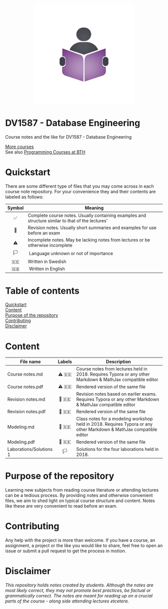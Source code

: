 <p align="center">
  <img alt="Logo" src="https://github.com/CourseNotesBTH/DV1587/raw/master/logo.png">
</p>

DV1587 - Database Engineering
======

Course notes and the like for DV1587 - Database Engineering

[More courses](https://github.com/CourseNotesBTH) <br />
See also [Programming Courses at BTH](https://github.com/ProgrammingCoursesBTH)

# Quickstart
<a name="quickstart"></a>

There are some different type of files that you may come across in each course note repository. For your convenience they and their contents are labeled as follows:

| Symbol | Meaning |
| :----: | ------- |
| ✅  | Complete course notes. Usually containing examples and structure similar to that of the lectures' |
| 📝 | Revision notes. Usually short summaries and examples for use before an exam |
| ⚠️ | Incomplete notes. May be lacking notes from lectures or be otherwise incomplete |
| 🏳️ | Language unknown or not of importance |
| 🇸🇪 | Written in Swedish |
| 🇬🇧 | Written in English |

# Table of contents

[Quickstart](#quickstart)<br/>
[Content]("#content")<br />
[Purpose of the repository]("#purpose")<br />
[Contributing](#contributing)<br/>
[Disclaimer](#disclaimer)

# Content
<a name="content"></a>

| File name | Labels | Description |
| --------- | :----: | ----------- |
| Course notes.md | ⚠️  🇸🇪  | Course notes from lectures held in 2018. Requires Typora or any other Markdown & MathJax compatible editor |
| Course notes.pdf | ⚠️  🇸🇪  | Rendered version of the same file |
| Revision notes.md | 📝  🇸🇪 | Revision notes based on earlier exams. Requires Typora or any other Markdown & MathJax compatible editor |
| Revision notes.pdf | 📝  🇸🇪 | Rendered version of the same file |
| Modeling.md | 📝  🇸🇪 | Class notes for a modeling workshop held in 2018. Requires Typora or any other Markdown & MathJax compatible editor |
| Modeling.pdf | 📝  🇸🇪 | Rendered version of the same file |
| Laborations/Solutions 1 | 🏳️ | Solutions for the four laborations held in 2018. |

# Purpose of the repository
<a name="purpose"></a>

Learning new subjects from reading course literature or attending lectures can be a tedious process. By providing notes and otherwise convenient files, we aim to shed light on typical course structure and content. Notes like these are very convenient to read before an exam.

# Contributing
<a name="contributing"></a>

Any help with the project is more than welcome. If you have a course, an assignment, a project or the like you would like to share, feel free to open an issue or submit a pull request to get the process in motion.

# Disclaimer
<a name="disclaimer"></a>

_This repository holds notes created by students. Although the notes are most likely correct, they may not promote best practices, be factual or grammatically correct. The notes are meant for reading up on a crucial parts of the course - along side attending lectures etcetera._
